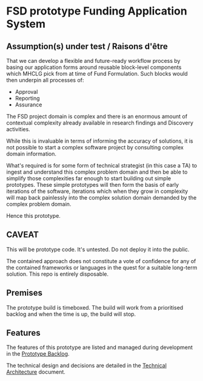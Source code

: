 # FSD prototype Funding Application System

## Assumption(s) under test / Raisons d'être

That we can develop a flexible and future-ready workflow process by basing our application 
forms around reusable block-level components which MHCLG pick from at time of Fund Formulation.
Such blocks would then underpin all processes of:

* Approval
* Reporting
* Assurance

The FSD project domain is complex and there is an enormous amount of contextual
complexity already available in research findings and Discovery activities.

While this is invaluable in terms of informing the accuracy of solutions, it
is not possible to start a complex software project by consulting complex domain
information.

What's required is for some form of technical strategist (in this case a TA)
to ingest and understand this complex problem domain and then be able to
simplify those complexities far enough to start building out simple
prototypes. These simple prototypes will then form the basis of early iterations
of the software, iterations which when they grow in complexity will map
back painlessly into the complex solution domain demanded by the complex
problem domain.

Hence this prototype.

## CAVEAT
This will be prototype code. It's untested. Do not deploy it into the public.

The contained approach does not constitute a vote of confidence for any
of the contained frameworks or languages in the quest for a suitable
long-term solution. This repo is entirely disposable.

## Premises

The prototype build is timeboxed. The build will work from a prioritised backlog and when the time
is up, the build will stop.

## Features

The features of this prototype are listed and managed during development in the
[Prototype Backlog](docs/prototype-backlog.md).

The technical design and decisions are detailed in the [Technical Architecture](docs/technical-architecture.md)
document.

